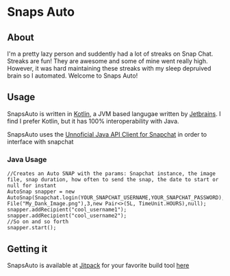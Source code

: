# Snaps Auto

## About
I'm a pretty lazy person and suddently had a lot of streaks on Snap Chat. Streaks are fun! They are awesome and some of mine went really high. However, it was hard
maintaining these streaks with my sleep depruived brain so I automated. Welcome to Snaps Auto!

## Usage
SnapsAuto is written in [Kotlin](https://kotlinlang.org), a JVM based langugae written by [Jetbrains](https://jetbrains.org). I find I prefer Kotlin, but it has 100% 
interoperability with Java.

SnapsAuto uses the [Unnoficial Java API Client for Snapchat](https://github.com/hatboysam/JavaSnap) in order to interface with snapchat

### Java Usage
```
//Creates an Auto SNAP with the params: Snapchat instance, the image file, snap duration, how often to send the snap, the date to start or null for instant
AutoSnap snapper = new AutoSnap(Snapchat.login(YOUR_SNAPCHAT_USERNAME,YOUR_SNAPCHAT_PASSWORD),new File("My_Dank_Image.png"),3,new Pair<>(5L, TimeUnit.HOURS),null);
snapper.addRecipient("cool_username1");
snapper.addRecipient("cool_username2");
//So on and so forth
snapper.start();
```

## Getting it
SnapsAuto is available at [Jitpack](https://jitpack.io) for your favorite build tool [here](https://jitpack.io/#mcjp78/SnapsAuto)

